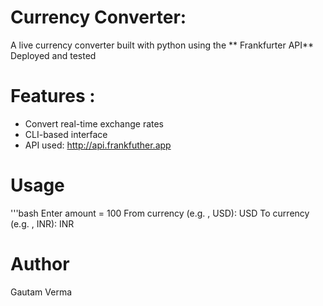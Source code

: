 # Currency Converter:
A live currency converter built with python using the ** Frankfurter API**
Deployed and tested

# Features :
- Convert real-time exchange rates
- CLI-based interface
- API used: http://api.frankfuther.app

# Usage

'''bash
Enter amount = 100
From currency (e.g. , USD): USD
To currency (e.g. , INR): INR

# Author
Gautam Verma
